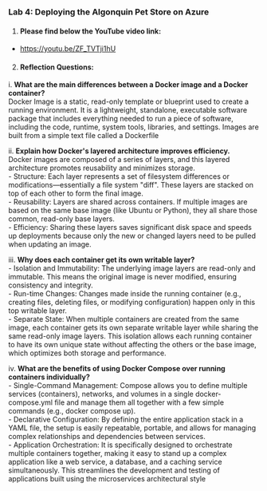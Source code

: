 ### Lab 4: Deploying the Algonquin Pet Store on Azure

1. #### Please find below the YouTube video link:

- https://youtu.be/ZF_TVTji1hU


2. #### Reflection Questions:

i. **What are the main differences between a Docker image and a Docker container?**\
    Docker Image is a static, read-only template or blueprint used to create a running environment. It is a lightweight, standalone, executable software package that includes everything needed to run a piece of software, including the code, runtime, system tools, libraries, and settings. Images are built from a simple text file called a Dockerfile

ii. **Explain how Docker's layered architecture improves efficiency.**\
    Docker images are composed of a series of layers, and this layered architecture promotes reusability and minimizes storage.\
    - Structure: Each layer represents a set of filesystem differences or modifications—essentially a file system "diff". These layers are stacked on top of each other to form the final image.\
    - Reusability: Layers are shared across containers. If multiple images are based on the same base image (like Ubuntu or Python), they all share those common, read-only base layers.\
    - Efficiency: Sharing these layers saves significant disk space and speeds up deployments because only the new or changed layers need to be pulled when updating an image.

iii. **Why does each container get its own writable layer?**\
    - Isolation and Immutability: The underlying image layers are read-only and immutable. This means the original image is never modified, ensuring consistency and integrity.\
    - Run-time Changes: Changes made inside the running container (e.g., creating files, deleting files, or modifying configuration) happen only in this top writable layer.\
    - Separate State: When multiple containers are created from the same image, each container gets its own separate writable layer while sharing the same read-only image layers. This isolation allows each running container to have its own unique state without affecting the others or the base image, which optimizes both storage and performance.

iv. **What are the benefits of using Docker Compose over running containers individually?**\
    - Single-Command Management: Compose allows you to define multiple services (containers), networks, and volumes in a single docker-compose.yml file and manage them all together with a few simple commands (e.g., docker compose up).\
    - Declarative Configuration: By defining the entire application stack in a YAML file, the setup is easily repeatable, portable, and allows for managing complex relationships and dependencies between services.\
    - Application Orchestration: It is specifically designed to orchestrate multiple containers together, making it easy to stand up a complex application like a web service, a database, and a caching service simultaneously. This streamlines the development and testing of applications built using the microservices architectural style
